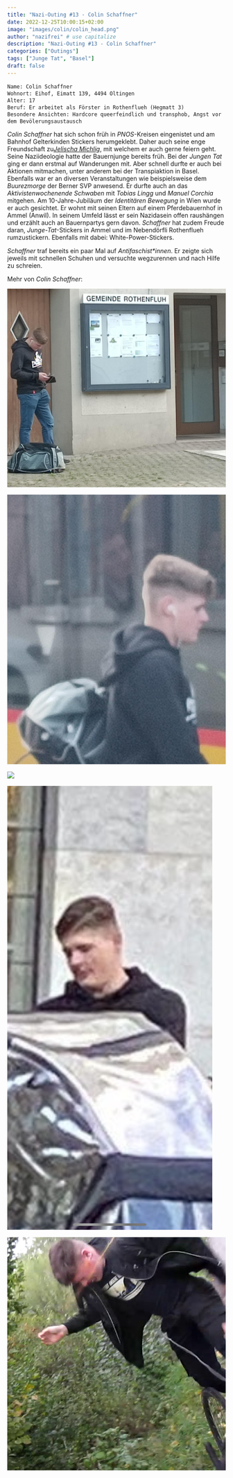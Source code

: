 ```yaml
---
title: "Nazi-Outing #13 - Colin Schaffner"
date: 2022-12-25T10:00:15+02:00
image: "images/colin/colin_head.png"
author: "nazifrei" # use capitalize
description: "Nazi-Outing #13 - Colin Schaffner"    
categories: ["Outings"]
tags: ["Junge Tat", "Basel"]
draft: false
---
```


```
Name: Colin Schaffner
Wohnort: Eihof, Eimatt 139, 4494 Oltingen
Alter: 17
Beruf: Er arbeitet als Förster in Rothenflueh (Hegmatt 3)
Besondere Ansichten: Hardcore queerfeindlich und transphob, Angst vor dem Bevölerungsaustausch
```

_Colin Schaffner_ hat sich schon früh in _PNOS_-Kreisen eingenistet und am Bahnhof Gelterkinden Stickers herumgeklebt. Daher auch seine enge Freundschaft zu[_Jelischa Michlig_](/post/outing-5-jelischa), mit welchem er auch gerne feiern geht. Seine Naziideologie hatte der Bauernjunge bereits früh. Bei der _Jungen Tat_ ging er dann erstmal auf Wanderungen mit. Aber schnell durfte er auch bei Aktionen mitmachen, unter anderem bei der Transpiaktion in Basel. Ebenfalls war er an diversen Veranstaltungen wie beispielsweise dem _Buurezmorge_ der Berner SVP anwesend. Er durfte auch an das _Aktivistenwochenende Schwaben_ mit _Tobias Lingg_ und _Manuel Corchia_ mitgehen.  Am 10-Jahre-Jubiläum der _Identitären Bewegung_ in Wien wurde er auch gesichtet. Er wohnt mit seinen Eltern auf einem Pferdebauernhof in Ammel (Anwil). In seinem Umfeld lässt er sein Nazidasein offen raushängen und erzählt auch an Bauernpartys gern davon. _Schaffner_ hat zudem Freude daran, _Junge-Tat_-Stickers in Ammel und im Nebendörfli Rothenflueh rumzustickern. Ebenfalls mit dabei: White-Power-Stickers.

_Schaffner_ traf bereits ein paar Mal auf _Antifaschist\*innen_. Er zeigte sich jeweils mit schnellen Schuhen und versuchte wegzurennen und nach Hilfe zu schreien.

Mehr von _Colin Schaffner_:

![](/images/colin/colin1.jpeg)

![](/images/colin/colin2.jpeg)

![](/images/colin/colin3.jpeg)

![](/images/colin/colin4.PNG)

![](/images/colin/colin5.png)
